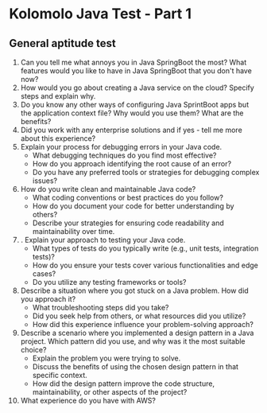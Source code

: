 # Kolomolo Java Test - Part 1

## General aptitude test

1. Can you tell me what annoys you in Java SpringBoot the most? What features would you like to have in Java SpringBoot that you don't have now?
1. How would you go about creating a Java service on the cloud? Specify steps and explain why.
1. Do you know any other ways of configuring Java SprintBoot apps but the application context file? Why would you use them? What are the benefits?
1. Did you work with any enterprise solutions and if yes - tell me more about this experience?
1. Explain your process for debugging errors in your Java code.
   -  What debugging techniques do you find most effective?
   - How do you approach identifying the root cause of an error?
   - Do you have any preferred tools or strategies for debugging complex issues?
1. How do you write clean and maintainable Java code?
   - What coding conventions or best practices do you follow?
   - How do you document your code for better understanding by others?
   - Describe your strategies for ensuring code readability and maintainability over time.
1. . Explain your approach to testing your Java code.
   - What types of tests do you typically write (e.g., unit tests, integration tests)?
   - How do you ensure your tests cover various functionalities and edge cases?
   - Do you utilize any testing frameworks or tools?
1. Describe a situation where you got stuck on a Java problem. How did you approach it?
   - What troubleshooting steps did you take?
   - Did you seek help from others, or what resources did you utilize?
   - How did this experience influence your problem-solving approach?
1. Describe a scenario where you implemented a design pattern in a Java project. Which pattern did you use, and why was it the most suitable choice?
   - Explain the problem you were trying to solve.
   - Discuss the benefits of using the chosen design pattern in that specific context.
   - How did the design pattern improve the code structure, maintainability, or other aspects of the project?
1. What experience do you have with AWS?



